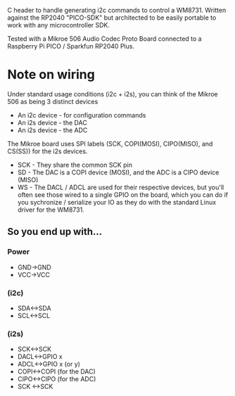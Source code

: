 C header to handle generating i2c commands to control a WM8731. Written against the RP2040 "PICO-SDK" but architected to be easily portable to work with any microcontroller SDK.

Tested with a Mikroe 506 Audio Codec Proto Board connected to a Raspberry Pi PICO / Sparkfun RP2040 Plus.

# Note on wiring

Under standard usage conditions (i2c + i2s), you can think of the Mikroe 506 as being 3 distinct devices
* An i2c device - for configuration commands
* An i2s device - the DAC
* An i2s device - the ADC
 
The Mikroe board uses SPI labels (SCK, COPI(MOSI), CIPO(MISO), and CS(SS)) for the i2s devices.

* SCK - They share the common SCK pin
* SD - The DAC is a COPI device (MOSI), and the ADC is a CIPO device (MISO)
* WS - The DACL / ADCL are used for their respective devices, but you'll often see those wired to a single GPIO on the board, which you can do if you sychronize / serialize your IO as they do with the standard Linux driver for the WM8731.

## So you end up with...

### Power
* GND->GND
* VCC->VCC

### (i2c)
* SDA<->SDA
* SCL<->SCL

### (i2s)
* SCK<->SCK
* DACL<->GPIO x
* ADCL<->GPIO x (or y)
* COPI<->COPI (for the DAC)
* CIPO<->CIPO (for the ADC)
* SCK <->SCK  
